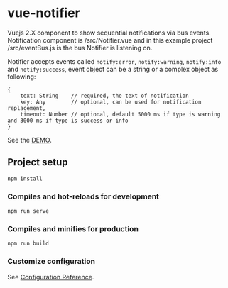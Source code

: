 # vue-notifier

Vuejs 2.X component to show sequential notifications via bus events. Notification component is /src/Notifier.vue and in this example project /src/eventBus.js is the bus Notifier is listening on.

Notifier accepts events called `notify:error`, `notify:warning`, `notify:info` and `notify:success`, event object can be a string or a complex object as following:
```
{
    text: String    // required, the text of notification
    key: Any        // optional, can be used for notification replacement,
    timeout: Number // optional, default 5000 ms if type is warning and 3000 ms if type is success or info
}
```

See the [DEMO](https://codepen.io/vncnz/pen/yGvbJE).

## Project setup
```
npm install
```

### Compiles and hot-reloads for development
```
npm run serve
```

### Compiles and minifies for production
```
npm run build
```
<!--
### Run your tests
```
npm run test
```

### Lints and fixes files
```
npm run lint
```
-->
### Customize configuration
See [Configuration Reference](https://cli.vuejs.org/config/).
